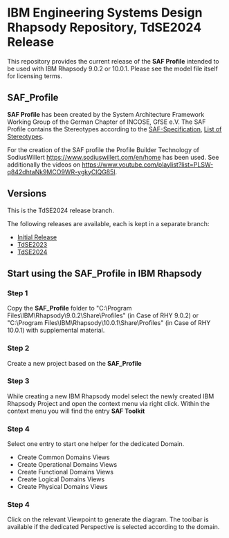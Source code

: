 # IBM Engineering Systems Design Rhapsody Repository, TdSE2024 Release
This repository provides the current release of the **SAF Profile** intended to be used with IBM Rhapsody 9.0.2 or 10.0.1. Please see the model file itself for licensing terms.

## SAF_Profile
**SAF Profile** has been created by the System Architecture Framework Working Group of the German Chapter of INCOSE, GfSE e.V. The SAF Profile contains the Stereotypes according to the 
[SAF-Specification](https://saf.gfse.org/version/TdSE2024), [List of Stereotypes](https://saf.gfse.org/version/TdSE2024/userdoc/stereotypes.html).


For the creation of the SAF profile the Profile Builder Technology of SodiusWillert https://www.sodiuswillert.com/en/home has been used. See additionally the videos on https://www.youtube.com/playlist?list=PLSW-q842dhtaNk9MCO9WR-ygkyClQG85I.

## Versions
This is the TdSE2024 release branch.

The following releases are available, each is kept in a separate branch:
* [Initial Release](https://github.com/GfSE/SAF-Rhapsody-Profile/tree/Initial-Release)
* [TdSE2023](https://github.com/GfSE/SAF-Rhapsody-Profile/tree/TdSE2023)
* [TdSE2024](https://github.com/GfSE/SAF-Rhapsody-Profile/tree/TdSE2024)

## Start using the SAF_Profile in IBM Rhapsody
### Step 1
Copy the **SAF_Profile** folder to "C:\Program Files\IBM\Rhapsody\9.0.2\Share\Profiles" (in Case of RHY 9.0.2) or "C:\Program Files\IBM\Rhapsody\10.0.1\Share\Profiles" (in Case of RHY 10.0.1) with supplemental material.

### Step 2
Create a new project based on the **SAF_Profile**
### Step 3
While creating a new IBM Rhapsody model select the newly created IBM Rhapsody Project and open the context menu via right click. Within the context menu you will find the entry **SAF Toolkit**
### Step 4
Select one entry to start one helper for the dedicated Domain.
* Create Common Domains Views
* Create Operational Domains Views
* Create Functional Domains Views
* Create Logical Domains Views
* Create Physical Domains Views
### Step 4
Click on the relevant Viewpoint to generate the diagram. The toolbar is available if the dedicated Perspective is selected according to the domain.
